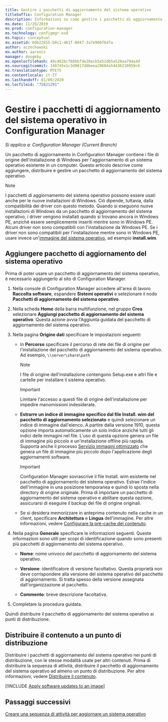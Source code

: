 ```yaml
---
title: Gestire i pacchetti di aggiornamento del sistema operativo
titleSuffix: Configuration Manager
description: Informazioni su come gestire i pacchetti di aggiornamento del sistema operativo in Configuration Manager.
ms.date: 11/29/2019
ms.prod: configuration-manager
ms.technology: configmgr-osd
ms.topic: conceptual
ms.assetid: b9b22655-b8c1-461f-8047-3a7e906f647a
author: aczechowski
ms.author: aaroncz
manager: dougeby
ms.openlocfilehash: 49c402bcf88bbfde20acb5e52db5a520aa794a4d
ms.sourcegitcommit: 148745e1c3d9817d8beea20684a54436210959c6
ms.translationtype: MTE75
ms.contentlocale: it-IT
ms.lasthandoff: 01/09/2020
ms.locfileid: "75821291"
---
```

# <a name="manage-os-upgrade-packages-with-configuration-manager"></a>Gestire i pacchetti di aggiornamento del sistema operativo in Configuration Manager

*Si applica a: Configuration Manager (Current Branch)*

Un pacchetto di aggiornamento in Configuration Manager contiene i file di origine dell'installazione di Windows per l'aggiornamento di un sistema operativo esistente in un computer. Questo articolo descrive come aggiungere, distribuire e gestire un pacchetto di aggiornamento del sistema operativo.

> [!NOTE]
> I pacchetti di aggiornamento del sistema operativo possono essere usati anche per le nuove installazioni di Windows. Ciò dipende, tuttavia, dalla compatibilità dei driver con questo metodo. Quando si eseguono nuove installazioni di Windows da un pacchetto di aggiornamento del sistema operativo, i driver vengono installati quando si trovano ancora in Windows PE, anziché essere semplicemente inseriti mentre sono in Windows PE. Alcuni driver non sono compatibili con l'installazione da Windows PE. Se i driver non sono compatibili per l'installazione mentre sono in Windows PE, usare invece un'[immagine del sistema operativo](/configmgr/osd/get-started/manage-operating-system-images), ad esempio **install.wim**.

## <a name="BKMK_AddOSUpgradePkgs"></a> Aggiungere pacchetto di aggiornamento del sistema operativo  

Prima di poter usare un pacchetto di aggiornamento del sistema operativo, è necessario aggiungerlo al sito di Configuration Manager.

1. Nella console di Configuration Manager accedere all'area di lavoro **Raccolta software**, espandere **Sistemi operativi** e selezionare il nodo **Pacchetti di aggiornamento del sistema operativo**.  

2. Nella scheda **Home** della barra multifunzione, nel gruppo **Crea** selezionare **Aggiungi pacchetto di aggiornamento del sistema operativo**. Questa azione avvia l'Aggiunta guidata del pacchetto di aggiornamento del sistema operativo.  

3. Nella pagina **Origine dati** specificare le impostazioni seguenti:

    - In **Percorso** specificare il percorso di rete dei file di origine per l'installazione del pacchetto di aggiornamento del sistema operativo. Ad esempio, `\\server\share\path`  

        > [!NOTE]  
        >  I file di origine dell'installazione contengono Setup.exe e altri file e cartelle per installare il sistema operativo.  

        > [!IMPORTANT]  
        >  Limitare l'accesso a questi file di origine dell'installazione per impedire manomissioni indesiderate.  

    - **Estrarre un indice di immagine specifico dal file Install. wim del pacchetto di aggiornamento selezionato** e quindi selezionare un indice di immagine dall'elenco.<!--4931110--> A partire dalla versione 1910, questa opzione importa automaticamente un solo indice anziché tutti gli indici delle immagini nel file. L'uso di questa opzione genera un file di immagine più piccolo e un'installazione offline più rapida. Supporta anche il processo [Servizio immagini ottimizzato](#bkmk_resetbase) che genera un file di immagine più piccolo dopo l'applicazione degli aggiornamenti software.  

        > [!IMPORTANT]  
        > Configuration Manager sovrascrive il file Install. wim esistente nel pacchetto di aggiornamento del sistema operativo. Estrae l'indice dell'immagine in una posizione temporanea e quindi lo sposta nella directory di origine originale. Prima di importare un pacchetto di aggiornamento del sistema operativo e abilitare questa opzione, assicurarsi di eseguire il backup dei file di origine originali.

    - Se si desidera memorizzare in anteprima contenuto nella cache in un client, specificare **Architettura** e **Lingua** dell'immagine. Per altre informazioni, vedere [Configurare la pre-cache del contenuto](/configmgr/osd/deploy-use/configure-precache-content).  

4. Nella pagina **Generale** specificare le informazioni seguenti. Queste informazioni sono utili per scopi di identificazione quando sono presenti più pacchetti di aggiornamento del sistema operativo.  

    - **Nome**: nome univoco del pacchetto di aggiornamento del sistema operativo.  

    - **Versione**: identificatore di versione facoltativo. Questa proprietà non deve corrispondere alla versione del sistema operativo del pacchetto di aggiornamento. Si tratta spesso della versione assegnata dall'organizzazione al pacchetto.  

    - **Commento**: breve descrizione facoltativa.  

5. Completare la procedura guidata.  

Quindi distribuire il pacchetto di aggiornamento del sistema operativo ai punti di distribuzione.  

## <a name="BKMK_Distribute"></a> Distribuire il contenuto a un punto di distribuzione  

Distribuire i pacchetti di aggiornamento del sistema operativo nei punti di distribuzione, con le stesse modalità usate per altri contenuti. Prima di distribuire la sequenza di attività, distribuire il pacchetto di aggiornamento del sistema operativo ad almeno un punto di distribuzione. Per altre informazioni, vedere [Distribuire il contenuto](/configmgr/core/servers/deploy/configure/deploy-and-manage-content#bkmk_distribute).  

[!INCLUDE [Apply software updates to an image](includes/wim-apply-updates.md)]

## <a name="next-steps"></a>Passaggi successivi

[Creare una sequenza di attività per aggiornare un sistema operativo](/configmgr/osd/deploy-use/create-a-task-sequence-to-upgrade-an-operating-system)
